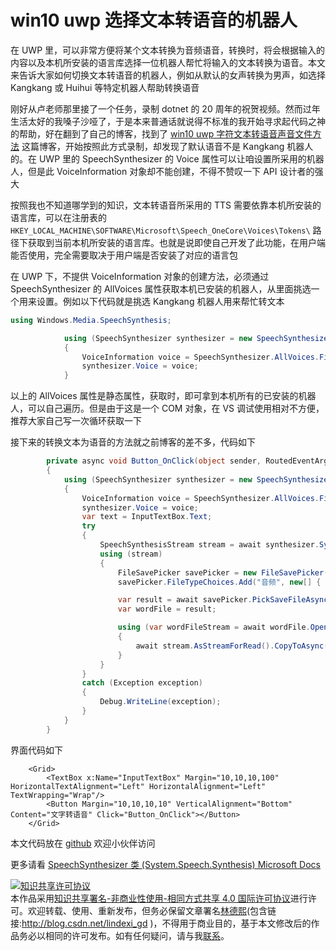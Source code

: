 
# win10 uwp 选择文本转语音的机器人

在 UWP 里，可以非常方便将某个文本转换为音频语音，转换时，将会根据输入的内容以及本机所安装的语言库选择一位机器人帮忙将输入的文本转换为语音。本文来告诉大家如何切换文本转语音的机器人，例如从默认的女声转换为男声，如选择 Kangkang 或 Huihui 等特定机器人帮助转换语音

<!--more-->


<!-- 发布 -->
<!-- 博客 -->

刚好从卢老师那里接了一个任务，录制 dotnet 的 20 周年的祝贺视频。然而过年生活太好的我嗓子沙哑了，于是本来普通话就说得不标准的我开始寻求起代码之神的帮助，好在翻到了自己的博客，找到了 [win10 uwp 字符文本转语音声音文件方法](https://blog.lindexi.com/post/win10-uwp-%E5%AD%97%E7%AC%A6%E6%96%87%E6%9C%AC%E8%BD%AC%E8%AF%AD%E9%9F%B3%E5%A3%B0%E9%9F%B3%E6%96%87%E4%BB%B6%E6%96%B9%E6%B3%95.html) 这篇博客，开始按照此方式录制，却发现了默认语音不是 Kangkang 机器人的。在 UWP 里的 SpeechSynthesizer 的 Voice 属性可以让咱设置所采用的机器人，但是此 VoiceInformation 对象却不能创建，不得不赞叹一下 API 设计者的强大

<!-- 你好，我是林德熙 , 我是 2006 年开始接触 dot net 的，我的第一个项目因为年代过于久远已忘记, 因为当年 dot net 是最强大无敌的原因，我选择了 dot net ，新一代的 dot net ， 我最喜欢它的全方位无所限制的开发功能，可快速开发顶层业务，也可接触最底层做极致的优化，希望 dot net 在中国有更加辉煌的发展! 祝贺 dot net 20周年生日快乐 -->

按照我也不知道哪学到的知识，文本转语音所采用的 TTS 需要依靠本机所安装的语言库，可以在注册表的 `HKEY_LOCAL_MACHINE\SOFTWARE\Microsoft\Speech_OneCore\Voices\Tokens\` 路径下获取到当前本机所安装的语言库。也就是说即使自己开发了此功能，在用户端能否使用，完全需要取决于用户端是否安装了对应的语言包

在 UWP 下，不提供 VoiceInformation 对象的创建方法，必须通过 SpeechSynthesizer 的 AllVoices 属性获取本机已安装的机器人，从里面挑选一个用来设置。例如以下代码就是挑选 Kangkang 机器人用来帮忙转文本

```csharp
using Windows.Media.SpeechSynthesis;

            using (SpeechSynthesizer synthesizer = new SpeechSynthesizer())
            {
                VoiceInformation voice = SpeechSynthesizer.AllVoices.FirstOrDefault(v => v.Id.Contains("zhCN_KangkangM"));
                synthesizer.Voice = voice;
            }
```

以上的 AllVoices 属性是静态属性，获取时，即可拿到本机所有的已安装的机器人，可以自己遍历。但是由于这是一个 COM 对象，在 VS 调试使用相对不方便，推荐大家自己写一次循环获取一下

接下来的转换文本为语音的方法就之前博客的差不多，代码如下

```csharp
        private async void Button_OnClick(object sender, RoutedEventArgs e)
        {
            using (SpeechSynthesizer synthesizer = new SpeechSynthesizer())
            {
                VoiceInformation voice = SpeechSynthesizer.AllVoices.FirstOrDefault(v => v.Id.Contains("zhCN_KangkangM"));
                synthesizer.Voice = voice;
                var text = InputTextBox.Text;
                try
                {
                    SpeechSynthesisStream stream = await synthesizer.SynthesizeTextToStreamAsync(text);
                    using (stream)
                    {
                        FileSavePicker savePicker = new FileSavePicker();
                        savePicker.FileTypeChoices.Add("音频", new[] { ".wav" });

                        var result = await savePicker.PickSaveFileAsync();
                        var wordFile = result;

                        using (var wordFileStream = await wordFile.OpenStreamForWriteAsync())
                        {
                            await stream.AsStreamForRead().CopyToAsync(wordFileStream);
                        }
                    }
                }
                catch (Exception exception)
                {
                    Debug.WriteLine(exception);
                }
            }
        }
```

界面代码如下

```xaml
    <Grid>
        <TextBox x:Name="InputTextBox" Margin="10,10,10,100" HorizontalTextAlignment="Left" HorizontalAlignment="Left" TextWrapping="Wrap"/>
        <Button Margin="10,10,10,10" VerticalAlignment="Bottom" Content="文字转语音" Click="Button_OnClick"></Button>
    </Grid>
```

本文代码放在 [github](https://github.com/lindexi/lindexi_gd/tree/bb7b63b26d352f6ead931e00b19ed6d32e57e735/LinemlallledurKaicawkeedaykerewho ) 欢迎小伙伴访问

更多请看 [SpeechSynthesizer 类 (System.Speech.Synthesis) Microsoft Docs](https://docs.microsoft.com/zh-cn/dotnet/api/system.speech.synthesis.speechsynthesizer?view=netframework-4.8)





<a rel="license" href="http://creativecommons.org/licenses/by-nc-sa/4.0/"><img alt="知识共享许可协议" style="border-width:0" src="https://licensebuttons.net/l/by-nc-sa/4.0/88x31.png" /></a><br />本作品采用<a rel="license" href="http://creativecommons.org/licenses/by-nc-sa/4.0/">知识共享署名-非商业性使用-相同方式共享 4.0 国际许可协议</a>进行许可。欢迎转载、使用、重新发布，但务必保留文章署名[林德熙](http://blog.csdn.net/lindexi_gd)(包含链接:http://blog.csdn.net/lindexi_gd )，不得用于商业目的，基于本文修改后的作品务必以相同的许可发布。如有任何疑问，请与我[联系](mailto:lindexi_gd@163.com)。